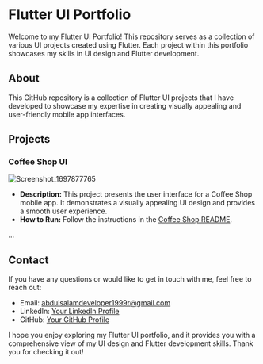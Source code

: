 # Flutter UI Portfolio

Welcome to my Flutter UI Portfolio! This repository serves as a collection of various UI projects created using Flutter. Each project within this portfolio showcases my skills in UI design and Flutter development.

## About

This GitHub repository is a collection of Flutter UI projects that I have developed to showcase my expertise in creating visually appealing and user-friendly mobile app interfaces.

## Projects

### Coffee Shop UI

![Screenshot_1697877765](https://github.com/abdulsalamdeveloper1999/ui_portfolio/assets/114761249/a042c8f1-a271-4f73-9aef-df681f375549)


- **Description:** This project presents the user interface for a Coffee Shop mobile app. It demonstrates a visually appealing UI design and provides a smooth user experience.
- **How to Run:** Follow the instructions in the [Coffee Shop README](projects/coffee_shop/README.md).


...


## Contact

If you have any questions or would like to get in touch with me, feel free to reach out:

- Email: abdulsalamdeveloper1999r@gmail.com
- LinkedIn: [Your LinkedIn Profile](https://www.linkedin.com/in/abdul-salam-432b4a24b?utm_source=share&utm_campaign=share_via&utm_content=profile&utm_medium=ios_app)
- GitHub: [Your GitHub Profile](https://github.com/abdulsalamdeveloper1999)

I hope you enjoy exploring my Flutter UI portfolio, and it provides you with a comprehensive view of my UI design and Flutter development skills. Thank you for checking it out!
